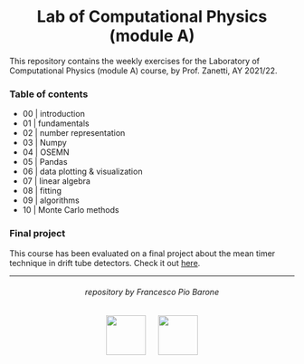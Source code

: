 <h1 align="center">Lab of Computational Physics (module A)</h1>

This repository contains the weekly exercises for the Laboratory of Computational Physics (module A) course, by Prof. Zanetti, AY 2021/22.

### Table of contents

- 00 | introduction
- 01 | fundamentals
- 02 | number representation
- 03 | Numpy
- 04 | OSEMN
- 05 | Pandas
- 06 | data plotting & visualization
- 07 | linear algebra
- 08 | fitting
- 09 | algorithms
- 10 | Monte Carlo methods

### Final project
This course has been evaluated on a final project about the mean timer technique in drift tube detectors. Check it out [here](https://github.com/baronefr/mean-timer-technique-in-drift-tube-detectors).

***

<h6 align="center">repository by Francesco Pio Barone</h6>

<p align="center">
  <img src="https://user-images.githubusercontent.com/62724611/166108149-7629a341-bbca-4a3e-8195-67f469a0cc08.png" alt="" height="70"/>
  &emsp;
  <img src="https://user-images.githubusercontent.com/62724611/166108076-98afe0b7-802c-4970-a2d5-bbb997da759c.png" alt="" height="70"/>
</p>
